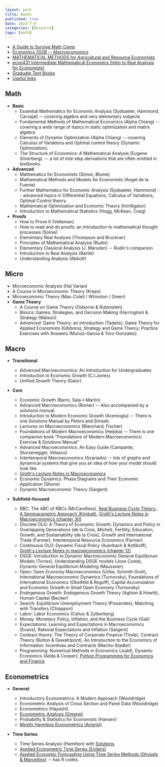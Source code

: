 ```yaml
---
layout: post
title: Books
published: true
date: 2023-7-9
categories: [Resource]
tags: [math]
---
```


 
- [A Guide to Survive Math Camp](https://owenzidar.wordpress.com/2013/07/30/a-guide-to-survive-math-camp/)
- [Economics 202B -- Macroeconomics](http://web.stanford.edu/~chadj/e202b_s07/econ202b2007.html)
- [MATHEMATICAL METHODS for Agricultural and Resource Economists](https://are.berkeley.edu/courses/ARE211/currentYear/are201_info.pdf)
- [econ431 Intermediate Mathematical Economics (Intro to Real Analysis for Economists)](https://sites.google.com/site/ibotosaru/econ431su14)
- [Graduate Text Books](http://econphd.econwiki.com/books.htm#Microeconomics)
- [Useful links](https://thanhqtran.github.io/useful-links/)

## Math

- **Basic**
  - Essential Mathematics for Economic Analysis (Sydsaeter, Hammond, Carvajal) -- covering algebra and very elementary subjects
  - Fundamental Methods of Mathematical Economics (Alpha Chiang) -- covering a wide range of topics in static optimization and matrix algebra
  - Elements of Dynamic Optimization (Alpha Chiang) -- covering Calculus of Variations and Optimal control theory (Dynamic Optimization).
  - The Structure of Economics: A Mathematical Analysis (Eugene Silverberg). -- a lot of mid-step derivations that are often omitted in textbooks.
- **Advanced**
  - Mathematics for Economists (Simon, Blume) 
  - Mathematical Methods and Models for Economists (Angel de la Fuente) 
  - Further Mathematics for Economic Analysis (Sydsaeter, Hammond) -- advanced topics in Differential Equations, Calculus of Variations, Optimal Control theory.
  - Mathematical Optimization and Economic Theory (Intrilligator) 
  - Introduction to Mathematical Statistics (Hogg, McKean, Craig)
- **Proofs**
  - How to Prove It (Velleman)
  - How to read and do proofs: an introduction to mathematical thought processes (Solow)
  - Elementary Real Analysis (Thompson and Bruckner) 
  - Principles of Mathematical Analysis (Rudin)
  - Elementary Classical Analysis (J. Marsden) -- Rudin's companion
  - Introduction to Real Analysis (Bartle)
  - Understanding Analysis (Abbott)

## Micro

- Microeconomic Analysis (Hal Varian)
- A Course in Microeconomic Theory (Kreps)
- Microeconomic Theory (Mas-Colell / Whinston / Green)
- **Game Theory**
  - A Course on Game Theory (Osborne & Rubinstein)
  - *Basics*: Games, Strategies, and Decision Making (Harrington) & Strategy (Watson)
  - *Advanced*: Game Theory: an introduction (Tadelis), Game Theory for Applied Economists (Gibbons), Strategy and Game Theory: Practice Exercises with Answers (Munoz-Garcia & Toro-Gonzalez)

## Macro

- **Transitional** 
  - Advanced Macroeconomics: An Introduction for Undergraduates 
  - Introduction to Economic Growth (C.I.Jones)
  - Unified Growth Theory (Galor) 

- **Core**
  - Economic Growth (Barro, Sala-i-Martin) 
  - Advanced Macroeconomics (Romer) -- Also accompanied by a solutions manual.
  - Introduction to Modern Economic Growth (Acemoglu) -- There is one Solutions Manual by Peters and Simsek.
  - Lectures on Macroeconomics (Blanchard, Fischer) 
  - Foundations of Modern Macroeconomics (Heijdra) --  There is one companion book "Foundations of Modern Macroeconomics: Exercise & Solutions Manual"
  - Advanced Macroeconomics: An Easy Guide (Campante, Sturzenegger, Velasco) 
  - Intertemporal Macroeconomics (Azariadis) -- lots of graphs and dynamical systems that give you an idea of how your model should look like.
  - [Groth's Lecture Notes in Macroeconomics](https://web.econ.ku.dk/okocg/VM/VM-general/Material/Chapters-VM.htm)
  - Economic Dynamics: Phase Diagrams and Their Economic Application (Shone)
  - Dynamic Macroeconomic Theory (Sargent)

- **Subfield-focused**
  - RBC: The ABC of RBCs (McCandless), [Real Business Cycle Theory: A Semiparametric Approach (Kimball)](http://www-personal.umich.edu/~mkimball/Econ611/book-ec611-2004.pdf), [Groth's Lecture Notes in Macroeconomics (chapter 30)](https://web.econ.ku.dk/okocg/VM/VM-general/Kapitler%20til%20bog/Ch30-2016-1.pdf)
  - Discrete OLG: A Theory of Economic Growth: Dynamics and Policy in Overlapping Generations (de la Croix, Michel), Fertility, Education, Growth, and Sustainability (de la Croix), Growth and International Trade (Farmer), Intertemporal Resource Economics (Farmer)
  - Continuous OLG: Dynamic Fiscal Policy (Auerbach & Kotlikoff), [Groth's Lecture Notes in macroeconomics (chapter 12)](https://web.econ.ku.dk/okocg/VM/VM-general/Kapitler%20til%20bog/Ch12-2016-1.pdf)
  - DSGE: Introduction to Dynamic Macroeconomic General Equilibrium Models (Torres), Understanding DSGE models (Jose Costa), Dynamic General Equilibrium Modeling (Maussner)
  - Open: Open Economy Macroeconomics (Uribe, Schmitt-Groh), International Macroeconomic Dynamics (Turnovsky), Foundations of International Economics (Obstfeld & Rogoff), Capital Accumulation and Economic Growth in Small Open Economy (Turnovsky)
  - Endogenous Growth: Endogenous Growth Theory (Aghion & Howitt), Human Capital (Becker)
  - Search: Equilibrium Unemployment Theory (Pissarides), Matching with Transfers (Chiappori)
  - Labor: Labor Economics (Cahuc & Zylberberg)
  - Money: Monetary Policy, Inflation, and the Business Cycle (Gali)
  - Expectations: Learning and Expectations in Macroeconomics (Evans), Rational Expectations and Inflation (Sargent)
  - Contract theory: The Theory of Corporate Finance (Tirole), Contract Theory (Bolton & Dewatripont), An Introduction to the Economics of Information: Incentives and Contracts (Macho-Stadler)
  - Programming: Numerical Methods in Economics (Judd), Dynamic Economics (Adda & Cooper), [Python Programming for Economics and Finance](https://python-programming.quantecon.org/intro.html)

## Econometrics

- **General**:
  - Introductory Econometrics: A Modern Approach (Wooldridge)
  - Econometric Analysis of Cross Section and Panel Data (Wooldridge)
  - Econometrics (Hayashi)
  - [Econometric Analysis (Greene)](https://pages.stern.nyu.edu/~wgreene/Text/tables/tablelist6.htm)
  - Probability & Statistics for Economists (Hansen)
  - [Mostly Harmless Econometrics (Angrist)](https://github.com/vikjam/mostly-harmless-replication)

- **Time Series**:
  - Time Series Analysis (Hamilton) with [Solutions](http://henrikmadsen.org/books/time-series-analysis/solutions/)
  - [Applied Econometric Time Series (Enders)](https://wenders.people.ua.edu/3rd-edition.html)
  - [Applied Economic Forecasting Using Time Series Methods (Ghysels & Marcellino)](https://www.dropbox.com/sh/sillgeh8x4grldp/AADas6dbmREz_YRzyDrXtuv-a?dl=0) -- has R codes.
